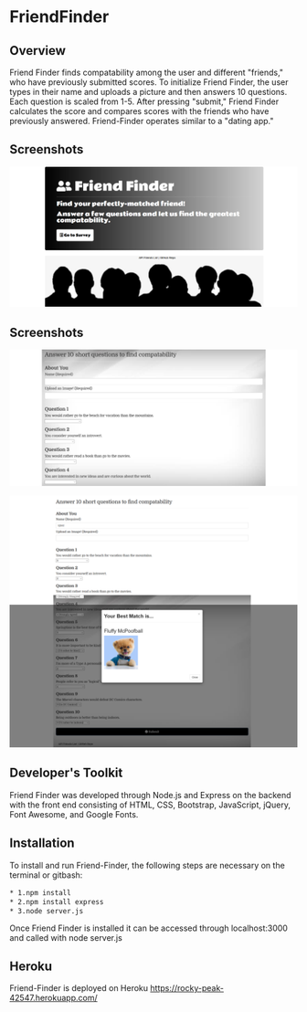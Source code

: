 # FriendFinder

## Overview

Friend Finder finds compatability among the user and different "friends," who have previously submitted scores. To initialize Friend Finder, the user types in their name and uploads a picture and then answers 10 questions. Each question is scaled from 1-5. After pressing "submit," Friend Finder calculates the score and compares scores with the friends who have previously answered. Friend-Finder operates similar to a "dating app."

## Screenshots

![surveypage](https://github.com/edivya/FriendFinder/blob/master/images/FriendFinder.png)

## Screenshots

![surveypage](https://github.com/edivya/FriendFinder/blob/master/images/FriendFinder-1.png)

![surveypage](https://github.com/edivya/FriendFinder/blob/master/images/FriendFinder-2.png)

## Developer's Toolkit

Friend Finder was developed through Node.js and Express on the backend with the front end consisting of HTML, CSS, Bootstrap, JavaScript, jQuery, Font Awesome, and Google Fonts.

## Installation

To install and run Friend-Finder, the following steps are necessary on the terminal or gitbash:

    * 1.npm install
    * 2.npm install express
    * 3.node server.js

Once Friend Finder is installed it can be accessed through localhost:3000 and called with node server.js

## Heroku

Friend-Finder is deployed on Heroku
https://rocky-peak-42547.herokuapp.com/
